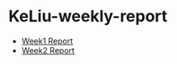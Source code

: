 # KeLiu-weekly-report
- [Week1 Report](Weekly-Reports/week01/report01.md)
- [Week2 Report](Weekly-Reports/week02/report02.md)
